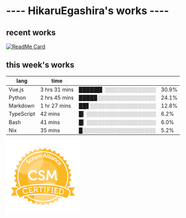 # ---- HikaruEgashira's works ----

## recent works

[![ReadMe Card](https://github-readme-stats.vercel.app/api/pin/?username=twin-te&repo=twinte-front)](https://github.com/twin-te/twinte-front)

## this week's works

| lang        | time           |                       |        |
| ----------- | -------------- | --------------------- | ------ |
| Vue.js      | 3 hrs 31 mins  | ██████▍░░░░░░░░░░░░░░ |  30.9% |
| Python      | 2 hrs 45 mins  | █████░░░░░░░░░░░░░░░░ |  24.1% |
| Markdown    | 1 hr 27 mins   | ██▋░░░░░░░░░░░░░░░░░░ |  12.8% |
| TypeScript  | 42 mins        | █▎░░░░░░░░░░░░░░░░░░░ |   6.2% |
| Bash        | 41 mins        | █▎░░░░░░░░░░░░░░░░░░░ |   6.0% |
| Nix         | 35 mins        | █░░░░░░░░░░░░░░░░░░░░ |   5.2% |

<img src="./image/seal-csm.png" alt="" data-canonical-src="./image/seal-csm.png" width="200" height="200" />

